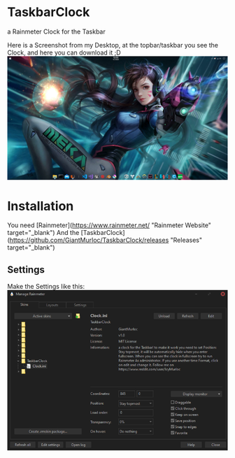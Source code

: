 # TaskbarClock
a Rainmeter Clock for the Taskbar

Here is a Screenshot from my Desktop, at the topbar/taskbar you see the Clock, and here you can download it ;D
![Screenshot](https://github.com/GiantMurloc/TaskbarClock/blob/master/ReadmeRessources/Screenshot.png)

# Installation
You need [Rainmeter](https://www.rainmeter.net/ "Rainmeter Website" target="_blank")
And the [TaskbarClock](https://github.com/GiantMurloc/TaskbarClock/releases "Releases" target="_blank")

## Settings
Make the Settings like this:
![Screenshot](https://github.com/GiantMurloc/TaskbarClock/blob/master/ReadmeRessources/ExampleSettings.png)
